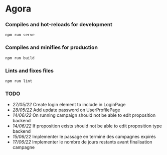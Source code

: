 # Agora

### Compiles and hot-reloads for development
```
npm run serve
```

### Compiles and minifies for production
```
npm run build
```

### Lints and fixes files
```
npm run lint
```

### TODO

* *27/05/22* Create login element to include in LoginPage
* *28/05/22* Add update password on UserProfilePage
* *14/06/22* On running campaign should not be able to edit proposition backend
* *14/06/22* If proposition exists should not be able to edit proposition type backend
* *15/06/22* Implementer le passage en terminé des campagnes expirés
* *17/06/22* Implementer le nombre de jours restants avant finalisation campagne